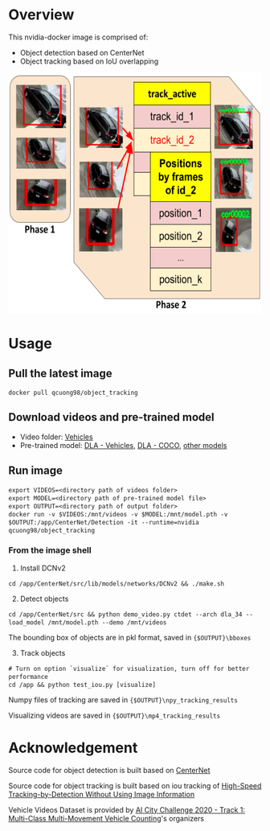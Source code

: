 # Overview 
This nvidia-docker image is comprised of: 
- Object detection based on CenterNet
- Object tracking based on IoU overlapping

<p align="center">
    <img width="600" height="480" src="pipeline_git.png">
</p>

# Usage 
## Pull the latest image
```
docker pull qcuong98/object_tracking
```

## Download videos and pre-trained model
- Video folder: [Vehicles](https://drive.google.com/drive/folders/1w9QAbuqD0sEwXnYJfpmSupl8tqh1Mmww)
- Pre-trained model: [DLA - Vehicles](https://drive.google.com/file/d/1H4d0q0Pn42GY4rYtm9UwHN4-uIyTKx6v/), [DLA - COCO](https://drive.google.com/file/d/1luPC3U-rDRDRWNDHgkIuOdq-XLkj_T2a/), [other models](https://github.com/xingyizhou/CenterNet/blob/master/readme/MODEL_ZOO.md#object-detection)

## Run image
```
export VIDEOS=<directory path of videos folder>
export MODEL=<directory path of pre-trained model file>
export OUTPUT=<directory path of output folder>
docker run -v $VIDEOS:/mnt/videos -v $MODEL:/mnt/model.pth -v $OUTPUT:/app/CenterNet/Detection -it --runtime=nvidia qcuong98/object_tracking
```
### From the image shell
1. Install DCNv2
```
cd /app/CenterNet/src/lib/models/networks/DCNv2 && ./make.sh
```

2. Detect objects
```
cd /app/CenterNet/src && python demo_video.py ctdet --arch dla_34 --load_model /mnt/model.pth --demo /mnt/videos
```
The bounding box of objects are in pkl format, saved in ```{$OUTPUT}\bboxes```

3. Track objects
```
# Turn on option `visualize` for visualization, turn off for better performance
cd /app && python test_iou.py [visualize]
```

Numpy files of tracking are saved in ```{$OUTPUT}\npy_tracking_results```

Visualizing videos are saved in ```{$OUTPUT}\mp4_tracking_results```

# Acknowledgement

Source code for object detection is built based on [CenterNet](https://github.com/xingyizhou/CenterNet.git)

Source code for object tracking is built based on iou tracking of [High-Speed Tracking-by-Detection Without Using Image Information](https://github.com/bochinski/iou-tracker)

Vehicle Videos Dataset is provided by [AI City Challenge 2020 - Track 1: Multi-Class Multi-Movement Vehicle Counting](https://www.aicitychallenge.org/)'s organizers
